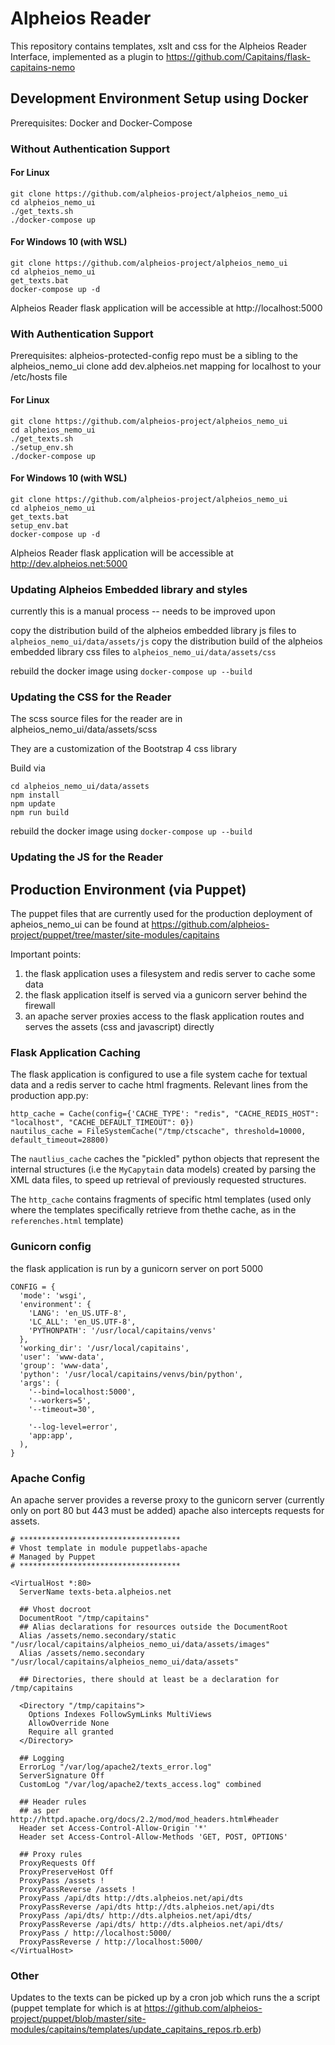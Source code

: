 Alpheios Reader
===============
This repository contains templates, xslt and css for the Alpheios Reader Interface,
implemented as a plugin to https://github.com/Capitains/flask-capitains-nemo

## Development Environment Setup using Docker

Prerequisites: Docker and Docker-Compose

### Without Authentication Support
#### For Linux
```
git clone https://github.com/alpheios-project/alpheios_nemo_ui
cd alpheios_nemo_ui
./get_texts.sh
./docker-compose up
```
#### For Windows 10 (with WSL)
```
git clone https://github.com/alpheios-project/alpheios_nemo_ui
cd alpheios_nemo_ui
get_texts.bat
docker-compose up -d
```

Alpheios Reader flask application will be accessible at http://localhost:5000

### With Authentication Support

Prerequisites: alpheios-protected-config repo must be a sibling to the alpheios_nemo_ui clone
add dev.alpheios.net mapping for localhost to your /etc/hosts file

#### For Linux
```
git clone https://github.com/alpheios-project/alpheios_nemo_ui
cd alpheios_nemo_ui
./get_texts.sh
./setup_env.sh
./docker-compose up
```
#### For Windows 10 (with WSL)
```
git clone https://github.com/alpheios-project/alpheios_nemo_ui
cd alpheios_nemo_ui
get_texts.bat
setup_env.bat
docker-compose up -d
```

Alpheios Reader flask application will be accessible at http://dev.alpheios.net:5000


### Updating Alpheios Embedded library and styles

currently this is a manual process -- needs to be improved upon

copy the distribution build of the alpheios embedded library js files to `alpheios_nemo_ui/data/assets/js`
copy the distribution build of the alpheios embedded library css files to `alpheios_nemo_ui/data/assets/css`

rebuild the docker image using `docker-compose up --build`

### Updating the CSS for the Reader

The scss source files for the reader are in alpheios_nemo_ui/data/assets/scss

They are a customization of the Bootstrap 4 css library

Build via

```
cd alpheios_nemo_ui/data/assets
npm install
npm update
npm run build
```

rebuild the docker image using `docker-compose up --build`

### Updating the JS for the Reader

## Production Environment (via Puppet)

The puppet files that are currently used for the production deployment of apheios_nemo_ui can be found at https://github.com/alpheios-project/puppet/tree/master/site-modules/capitains

Important points:

1. the flask application uses a filesystem and redis server to cache some data
2. the flask application itself is served via a gunicorn server behind the firewall
3. an apache server proxies access to the flask application routes and serves the assets (css and javascript) directly

### Flask Application Caching
The flask application is configured to use a file system cache for textual data and a redis server to cache html fragments. Relevant lines from the production app.py:

```
http_cache = Cache(config={'CACHE_TYPE': "redis", "CACHE_REDIS_HOST": "localhost", "CACHE_DEFAULT_TIMEOUT": 0})
nautilus_cache = FileSystemCache("/tmp/ctscache", threshold=10000, default_timeout=28800)
```

The `nautlius_cache` caches the "pickled" python objects that represent the internal structures (i.e the `MyCapytain` data models) created by parsing the XML data files, to speed up retrieval of previously requested structures.

The `http_cache` contains fragments of specific html templates (used only where the templates specifically retrieve from thethe cache, as in the `referenches.html` template)

### Gunicorn config

the flask application is run by a gunicorn server on port 5000

```
CONFIG = {
  'mode': 'wsgi',
  'environment': {
    'LANG': 'en_US.UTF-8',
    'LC_ALL': 'en_US.UTF-8',
    'PYTHONPATH': '/usr/local/capitains/venvs'
  },
  'working_dir': '/usr/local/capitains',
  'user': 'www-data',
  'group': 'www-data',
  'python': '/usr/local/capitains/venvs/bin/python',
  'args': (
    '--bind=localhost:5000',
    '--workers=5',
    '--timeout=30',

    '--log-level=error',
    'app:app',
  ),
}
```

### Apache Config 
An apache server provides a reverse proxy to the gunicorn server (currently only on port 80 but 443 must be added)
apache also intercepts requests for assets. 


```
# ************************************
# Vhost template in module puppetlabs-apache
# Managed by Puppet
# ************************************

<VirtualHost *:80>
  ServerName texts-beta.alpheios.net

  ## Vhost docroot
  DocumentRoot "/tmp/capitains"
  ## Alias declarations for resources outside the DocumentRoot
  Alias /assets/nemo.secondary/static "/usr/local/capitains/alpheios_nemo_ui/data/assets/images"
  Alias /assets/nemo.secondary "/usr/local/capitains/alpheios_nemo_ui/data/assets"

  ## Directories, there should at least be a declaration for /tmp/capitains

  <Directory "/tmp/capitains">
    Options Indexes FollowSymLinks MultiViews
    AllowOverride None
    Require all granted
  </Directory>

  ## Logging
  ErrorLog "/var/log/apache2/texts_error.log"
  ServerSignature Off
  CustomLog "/var/log/apache2/texts_access.log" combined

  ## Header rules
  ## as per http://httpd.apache.org/docs/2.2/mod/mod_headers.html#header
  Header set Access-Control-Allow-Origin '*'
  Header set Access-Control-Allow-Methods 'GET, POST, OPTIONS'

  ## Proxy rules
  ProxyRequests Off
  ProxyPreserveHost Off
  ProxyPass /assets !
  ProxyPassReverse /assets !
  ProxyPass /api/dts http://dts.alpheios.net/api/dts
  ProxyPassReverse /api/dts http://dts.alpheios.net/api/dts
  ProxyPass /api/dts/ http://dts.alpheios.net/api/dts/
  ProxyPassReverse /api/dts/ http://dts.alpheios.net/api/dts/
  ProxyPass / http://localhost:5000/
  ProxyPassReverse / http://localhost:5000/
</VirtualHost>
```

### Other
Updates to the texts can be picked up by a cron job which runs the a script (puppet template for which is at https://github.com/alpheios-project/puppet/blob/master/site-modules/capitains/templates/update_capitains_repos.rb.erb)


